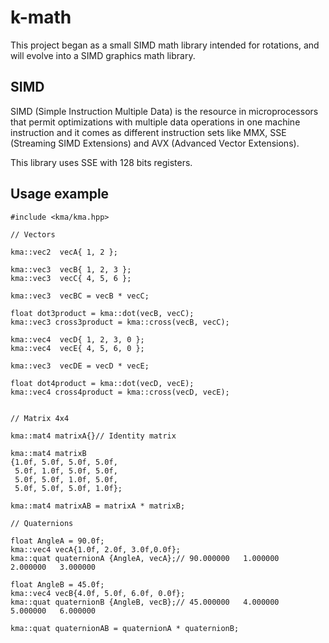 # k-math

This project began as a small SIMD math library intended for rotations, and will evolve into a SIMD graphics math library.

## SIMD

SIMD (Simple Instruction Multiple Data) is the resource in microprocessors that permit optimizations with multiple data operations in one machine instruction and it comes as different instruction sets like MMX, SSE (Streaming SIMD Extensions) and AVX (Advanced Vector Extensions).

This library uses SSE with 128 bits registers.

## Usage example
~~~{.cpp}
#include <kma/kma.hpp>

// Vectors

kma::vec2  vecA{ 1, 2 };

kma::vec3  vecB{ 1, 2, 3 };
kma::vec3  vecC{ 4, 5, 6 };

kma::vec3  vecBC = vecB * vecC;

float dot3product = kma::dot(vecB, vecC);
kma::vec3 cross3product = kma::cross(vecB, vecC);

kma::vec4  vecD{ 1, 2, 3, 0 };
kma::vec4  vecE{ 4, 5, 6, 0 };

kma::vec3  vecDE = vecD * vecE;

float dot4product = kma::dot(vecD, vecE);
kma::vec4 cross4product = kma::cross(vecD, vecE);


// Matrix 4x4

kma::mat4 matrixA{}// Identity matrix

kma::mat4 matrixB
{1.0f, 5.0f, 5.0f, 5.0f,
 5.0f, 1.0f, 5.0f, 5.0f,
 5.0f, 5.0f, 1.0f, 5.0f,
 5.0f, 5.0f, 5.0f, 1.0f};

kma::mat4 matrixAB = matrixA * matrixB;

// Quaternions

float AngleA = 90.0f;
kma::vec4 vecA{1.0f, 2.0f, 3.0f,0.0f};
kma::quat quaternionA {AngleA, vecA};// 90.000000   1.000000   2.000000   3.000000 

float AngleB = 45.0f;
kma::vec4 vecB{4.0f, 5.0f, 6.0f, 0.0f};
kma::quat quaternionB {AngleB, vecB};// 45.000000   4.000000   5.000000   6.000000

kma::quat quaternionAB = quaternionA * quaternionB;

~~~

